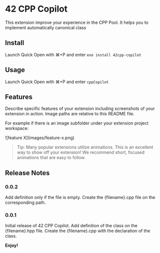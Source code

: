 # 42 CPP Copilot

This extension improve your experience in the CPP Pool. It helps you to implement automatically canonical class 

## Install
Launch Quick Open with ⌘+P and enter
`exe install 42cpp-copilot`

## Usage
Launch Quick Open with ⌘+P and enter
`cppCopilot`

## Features

Describe specific features of your extension including screenshots of your extension in action. Image paths are relative to this README file.

For example if there is an image subfolder under your extension project workspace:

\!\[feature X\]\(images/feature-x.png\)

> Tip: Many popular extensions utilize animations. This is an excellent way to show off your extension! We recommend short, focused animations that are easy to follow.

## Release Notes

### 0.0.2
Add definition only if the file is empty. Create the {filename}.cpp file on the corresponding path.

### 0.0.1
Initial release of 42 CPP Copilot.
Add definition of the class on the {filename}.hpp file. Create the {filename}.cpp with the declaration of the class.

**Enjoy!**
